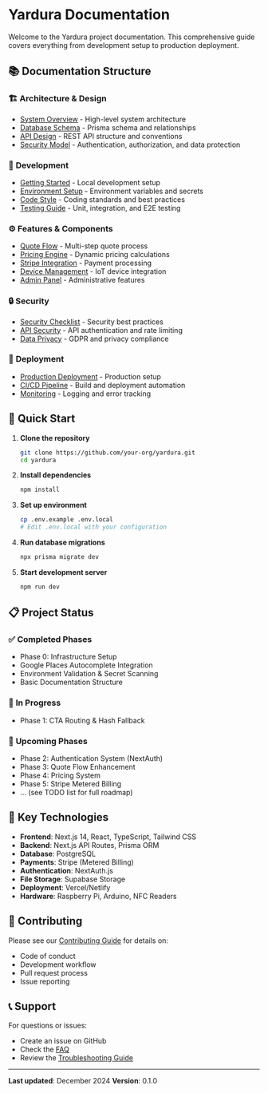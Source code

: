 # Yardura Documentation

Welcome to the Yardura project documentation. This comprehensive guide covers everything from development setup to production deployment.

## 📚 Documentation Structure

### 🏗️ **Architecture & Design**

- [System Overview](architecture/system-overview.md) - High-level system architecture
- [Database Schema](architecture/database-schema.md) - Prisma schema and relationships
- [API Design](architecture/api-design.md) - REST API structure and conventions
- [Security Model](security/security-model.md) - Authentication, authorization, and data protection

### 🚀 **Development**

- [Getting Started](development/getting-started.md) - Local development setup
- [Environment Setup](development/environment-setup.md) - Environment variables and secrets
- [Code Style](development/code-style.md) - Coding standards and best practices
- [Testing Guide](development/testing-guide.md) - Unit, integration, and E2E testing

### ⚙️ **Features & Components**

- [Quote Flow](features/quote-flow.md) - Multi-step quote process
- [Pricing Engine](features/pricing-engine.md) - Dynamic pricing calculations
- [Stripe Integration](features/stripe-integration.md) - Payment processing
- [Device Management](features/device-management.md) - IoT device integration
- [Admin Panel](features/admin-panel.md) - Administrative features

### 🔒 **Security**

- [Security Checklist](security/security-checklist.md) - Security best practices
- [API Security](security/api-security.md) - API authentication and rate limiting
- [Data Privacy](security/data-privacy.md) - GDPR and privacy compliance

### 🚢 **Deployment**

- [Production Deployment](deployment/production-deployment.md) - Production setup
- [CI/CD Pipeline](deployment/ci-cd-pipeline.md) - Build and deployment automation
- [Monitoring](deployment/monitoring.md) - Logging and error tracking

## 🎯 **Quick Start**

1. **Clone the repository**

   ```bash
   git clone https://github.com/your-org/yardura.git
   cd yardura
   ```

2. **Install dependencies**

   ```bash
   npm install
   ```

3. **Set up environment**

   ```bash
   cp .env.example .env.local
   # Edit .env.local with your configuration
   ```

4. **Run database migrations**

   ```bash
   npx prisma migrate dev
   ```

5. **Start development server**
   ```bash
   npm run dev
   ```

## 📋 **Project Status**

### ✅ **Completed Phases**

- Phase 0: Infrastructure Setup
- Google Places Autocomplete Integration
- Environment Validation & Secret Scanning
- Basic Documentation Structure

### 🔄 **In Progress**

- Phase 1: CTA Routing & Hash Fallback

### 📅 **Upcoming Phases**

- Phase 2: Authentication System (NextAuth)
- Phase 3: Quote Flow Enhancement
- Phase 4: Pricing System
- Phase 5: Stripe Metered Billing
- ... (see TODO list for full roadmap)

## 🔧 **Key Technologies**

- **Frontend**: Next.js 14, React, TypeScript, Tailwind CSS
- **Backend**: Next.js API Routes, Prisma ORM
- **Database**: PostgreSQL
- **Payments**: Stripe (Metered Billing)
- **Authentication**: NextAuth.js
- **File Storage**: Supabase Storage
- **Deployment**: Vercel/Netlify
- **Hardware**: Raspberry Pi, Arduino, NFC Readers

## 🤝 **Contributing**

Please see our [Contributing Guide](development/contributing.md) for details on:

- Code of conduct
- Development workflow
- Pull request process
- Issue reporting

## 📞 **Support**

For questions or issues:

- Create an issue on GitHub
- Check the [FAQ](development/faq.md)
- Review the [Troubleshooting Guide](development/troubleshooting.md)

---

**Last updated**: December 2024
**Version**: 0.1.0
